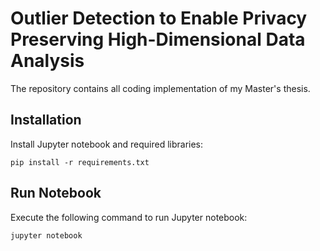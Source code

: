 # Outlier Detection to Enable Privacy Preserving High-Dimensional Data Analysis

The repository contains all coding implementation of my Master's thesis.

## Installation

Install Jupyter notebook and required libraries:

```
pip install -r requirements.txt
```

## Run Notebook

Execute the following command to run Jupyter notebook:

```
jupyter notebook
```

<!-- https://www.dbs.ifi.lmu.de/research/outlier-evaluation/DAMI -->
<!-- https://github.com/yzhao062/pyod/tree/master/examples -->
